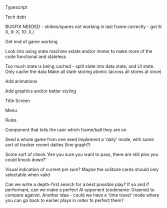Typescript

Tech debt

BUGFIX NEEDED - strikes/spares not working in last frame correctly - got 8: X, 9: X, 10: X,/

Get end of game working

Look into using state machine xstate and/or immer to make more of the code functional and stateless

Too much state is being cached - split state into data state, and UI state. Only cache the data
Make all state storing atomic (across all stores at once)

Add animations

Add graphics and/or better styling

Title Screen

Menu

Rules

Component that tells the user which frame/ball they are on

Seed a whole game from one seed
Implement a 'daily' mode, with some sort of tracker recent dailies (line graph?)

Some sort of check 'Are you sure you want to pass, there are still pins you could knock down?'

Visual indication of current pin sum? Maybe the solitaire cards should only selectable when valid

Can we write a depth-first search for a best possible play? If so and if performant, can we make a perfect AI opponent (codename: Graeme) to compare against. Another idea - could we have a 'time travel' mode where you can go back to earlier plays in order to perfect them?